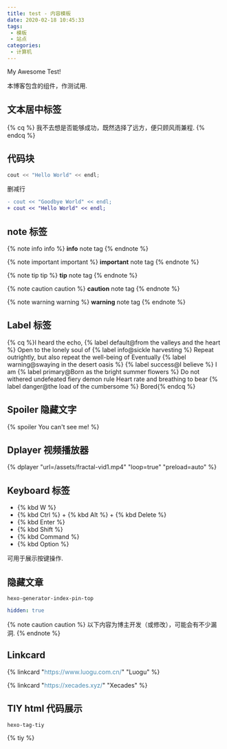 ```yaml
---
title: test - 内容模板
date: 2020-02-18 10:45:33
tags:
 - 模板
 - 站点
categories:
 - 计算机
---
```


My Awesome Test!

本博客包含的组件，作测试用.

<!-- more -->

## 文本居中标签

{% cq %} 我不去想是否能够成功，既然选择了远方，便只顾风雨兼程.  {% endcq %}

## 代码块

``` cpp Hello World https://xecades.xyz/ homepage
cout << "Hello World" << endl;
```

删减行

``` diff
- cout << "Goodbye World" << endl;
+ cout << "Hello World" << endl;
```

## note 标签

{% note info info %}
**info** note tag
{% endnote %}

{% note important important %}
**important** note tag
{% endnote %}

{% note tip tip %}
**tip** note tag
{% endnote %}

{% note caution caution %}
**caution** note tag
{% endnote %}

{% note warning warning %}
**warning** note tag
{% endnote %}

## Label 标签

{% cq %}I heard the echo, {% label default@from the valleys and the heart %}
Open to the lonely soul of {% label info@sickle harvesting %}
Repeat outrightly, but also repeat the well-being of
Eventually {% label warning@swaying in the desert oasis %}
{% label success@I believe %} I am
{% label primary@Born as the bright summer flowers %}
Do not withered undefeated fiery demon rule
Heart rate and breathing to bear {% label danger@the load of the cumbersome %}
Bored{% endcq %}

## Spoiler 隐藏文字

{% spoiler You can't see me! %}

## Dplayer 视频播放器

{% dplayer "url=/assets/fractal-vid1.mp4" "loop=true" "preload=auto" %}

## Keyboard 标签

 - {% kbd W %}
 - {% kbd Ctrl %} + {% kbd Alt %} + {% kbd Delete %}
 - {% kbd Enter %}
 - {% kbd Shift %}
 - {% kbd Command %}
 - {% kbd Option %}

可用于展示按键操作.

## 隐藏文章

`hexo-generator-index-pin-top`

```yaml Front Matter
hidden: true
```

{% note caution caution %}
以下内容为博主开发（或修改），可能会有不少漏洞.
{% endnote %}

## Linkcard

{% linkcard "https://www.luogu.com.cn/" "Luogu" %}

{% linkcard "https://xecades.xyz/" "Xecades" %}

## TIY html 代码展示

`hexo-tag-tiy`

{% tiy %}
<!DOCTYPE html>
<html lang="zh-cn">

<head>
    <meta charset="utf-8">
    <title>Cursor</title>
    <style>
        #cursor {
            position: fixed;
            width: 16px;
            height: 16px;
            background: #000;
            border-radius: 8px;
            opacity: 0.25;
            z-index: 10086;
            pointer-events: none;
            transition: 0.2s ease-in-out;
            transition-property: background, opacity, transform;
        }

        #cursor.hidden {
            opacity: 0;
        }

        #cursor.hover {
            opacity: 0.1;
            transform: scale(2.5);
        }

        #cursor.active {
            opacity: 0.5;
            transform: scale(0.5);
        }

        /*************************/

        a {
            color: rgb(0, 93, 146);
            opacity: .7;
            transition: opacity .2s;
            text-decoration: none;
        }

        a:hover {
            opacity: 1;
        }

        #clickME {
            cursor: pointer;
            display: inline-block;
            border: 1px solid #000;
        }
    </style>
</head>

<body>
    <a href="#">我是可以点击的链接</a>
    <p>在一段不可以点击的文字中的<a href="#">可以点击的链接</a>。</p>
    <div id="clickME" onclick="console.log(`我是个假的链接`)">我是一个 div 元素，但我可以点击</div>
    <script>
        var CURSOR;

        Math.lerp = (a, b, n) => (1 - n) * a + n * b;

        const getStyle = (el, attr) => {
            try {
                return window.getComputedStyle
                    ? window.getComputedStyle(el)[attr]
                    : el.currentStyle[attr];
            } catch (e) { }
            return "";
        };

        class Cursor {
            constructor() {
                this.pos = { curr: null, prev: null };
                this.pt = [];
                this.create();
                this.init();
                this.render();
            }

            move(left, top) {
                this.cursor.style["left"] = `${left}px`;
                this.cursor.style["top"] = `${top}px`;
            }

            create() {
                if (!this.cursor) {
                    this.cursor = document.createElement("div");
                    this.cursor.id = "cursor";
                    this.cursor.classList.add("hidden");
                    document.body.append(this.cursor);
                }

                var el = document.getElementsByTagName('*');
                for (let i = 0; i < el.length; i++)
                    if (getStyle(el[i], "cursor") == "pointer")
                        this.pt.push(el[i].outerHTML);
                document.body.appendChild((this.scr = document.createElement("style")));
                this.scr.innerHTML = `* {cursor: url("data:image/svg+xml,<svg xmlns='http://www.w3.org/2000/svg' viewBox='0 0 8 8' width='8px' height='8px'><circle cx='4' cy='4' r='4' opacity='.5'/></svg>") 4 4, auto !important}`;
            }

            refresh() {
                this.scr.remove();
                this.cursor.classList.remove("hover");
                this.cursor.classList.remove("active");
                this.pos = { curr: null, prev: null };
                this.pt = [];
                this.create();
                this.init();
                this.render();
            }

            init() {
                document.onmouseover = e => this.pt.includes(e.target.outerHTML) && this.cursor.classList.add("hover");
                document.onmouseout = e => this.pt.includes(e.target.outerHTML) && this.cursor.classList.remove("hover");
                document.onmousemove = e => { (this.pos.curr == null) && this.move(e.clientX - 8, e.clientY - 8); this.pos.curr = { x: e.clientX - 8, y: e.clientY - 8 }; this.cursor.classList.remove("hidden"); };
                document.onmouseenter = e => this.cursor.classList.remove("hidden");
                document.onmouseleave = e => this.cursor.classList.add("hidden");
                document.onmousedown = e => this.cursor.classList.add("active");
                document.onmouseup = e => this.cursor.classList.remove("active");
            }

            render() {
                if (this.pos.prev) {
                    this.pos.prev.x = Math.lerp(this.pos.prev.x, this.pos.curr.x, 0.15);
                    this.pos.prev.y = Math.lerp(this.pos.prev.y, this.pos.curr.y, 0.15);
                    this.move(this.pos.prev.x, this.pos.prev.y);
                } else {
                    this.pos.prev = this.pos.curr;
                }
                requestAnimationFrame(() => this.render());
            }
        }

        (() => {
            CURSOR = new Cursor();
        })();
    </script>
</body>

</html>
{% endtiy %}